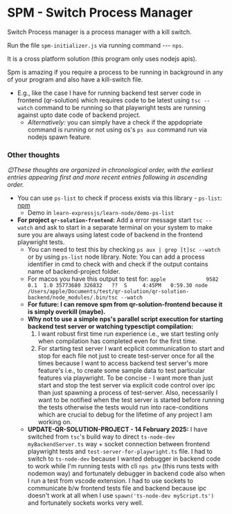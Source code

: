 # SPM - Switch Process Manager

Switch Process manager is a process manager with a kill switch.

Run the file `spm-initializer.js` via running command --- `nps`.

It is a cross platform solution (this program only uses nodejs apis).

Spm is amazing if you require a process to be running in background in any of your program and also have a kill-switch file.

- E.g., like the case I have for running backend test server code in frontend (qr-solution) which requires code to be latest using `tsc --watch` command to be running so that playwright tests are running against upto date code of backend project.
  - _Alternatively:_ you can simply have a check if the appdopriate command is running or not using os's `ps aux` command run via nodejs spawn feature.

### Other thoughts

*😊These thoughts are organized in chronological order, with the earliest entries appearing first and more recent entries following in ascending order.*

- You can use `ps-list` to check if process exists via this library - `ps-list`: [npm](https://www.npmjs.com/package/ps-list)
  - Demo in `learn-expressjs/learn-node/demo-ps-list`
- **For project `qr-solution-frontend`:** Add a error message start `tsc --watch` and ask to start in a separate terminal on your system to make sure you are always using latest code of backend in the frontend playwright tests.
  - You can need to test this by checking `ps aux | grep [t]sc --watch` or by using `ps-list` node library. Note: You can add a process identifier in cmd to check with
    and check if the output contains name of backend-project folder.
  - For macos you have this output to test for: `apple             9582   0.1  1.0 35773680 326832   ??  S     4:45PM   0:59.30 node /Users/apple/Documents/test/qr-solution/qr-solution-backend/node_modules/.bin/tsc --watch`
  - **For future: I can remove spm from qr-solution-frontend because it is simply overkill (maybe).**
  - **Why not to use a simple nps's parallel script execution for starting backend test server or watching typesctipt compilation:**
    1. I want robust first time run experience i.e., we start testing only when compilation has completed even for the first time.
    2. For starting test server I want ecplicit communication to start and stop for each file not just to create test-server once for all the times because I want to access backend test server's more feature's i.e., to create some sample data to test particular features via playwright. To be concise - I want more than just start and stop the test server via explicit code control over ipc than just spawning a process of test-server. Also, necessarily I want to be notified when the test server is started before running the tests otherwise the tests would run into race-conditions which are crucial to debug for the lifetime of any project I am working on.
  - **UPDATE-QR-SOLUTION-PROJECT - 14 February 2025:** I have switched from `tsc`'s build way to direct `ts-node-dev myBackendServer.ts` way + socket connection between frontend playwright tests and `test-server-for-playwright.ts` file. I had to switch to `ts-node-dev` because I wanted debugger in backend code to work while I'm running tests with cli `nps ptw` (this runs tests with nodemon way) and fortunately debugger in backend code also when I run a test from vscode extension. I had to use sockets to communicate b/w frontend tests file and backend because ipc doesn't work at all when I use `spawn('ts-node-dev myScript.ts')` and fortunately sockets works very well.
